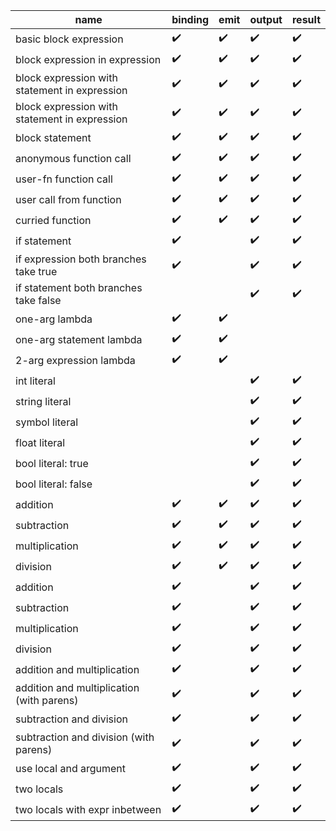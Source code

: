 | name                                          | binding            | emit               | output             | result             |
|---|---|---|---|---|
| basic block expression                        | :heavy_check_mark: | :heavy_check_mark: | :heavy_check_mark: | :heavy_check_mark: |
| block expression in expression                | :heavy_check_mark: | :heavy_check_mark: | :heavy_check_mark: | :heavy_check_mark: |
| block expression with statement in expression | :heavy_check_mark: | :heavy_check_mark: | :heavy_check_mark: | :heavy_check_mark: |
| block expression with statement in expression | :heavy_check_mark: | :heavy_check_mark: | :heavy_check_mark: | :heavy_check_mark: |
| block statement                               | :heavy_check_mark: | :heavy_check_mark: | :heavy_check_mark: | :heavy_check_mark: |
| anonymous function call                       | :heavy_check_mark: | :heavy_check_mark: | :heavy_check_mark: | :heavy_check_mark: |
| user-fn function call                         | :heavy_check_mark: | :heavy_check_mark: | :heavy_check_mark: | :heavy_check_mark: |
| user call from function                       | :heavy_check_mark: | :heavy_check_mark: | :heavy_check_mark: | :heavy_check_mark: |
| curried function                              | :heavy_check_mark: | :heavy_check_mark: | :heavy_check_mark: | :heavy_check_mark: |
| if statement                                  | :heavy_check_mark: |                    | :heavy_check_mark: | :heavy_check_mark: |
| if expression both branches take true         | :heavy_check_mark: |                    | :heavy_check_mark: | :heavy_check_mark: |
| if statement both branches take false         |                    |                    | :heavy_check_mark: | :heavy_check_mark: |
| one-arg lambda                                | :heavy_check_mark: | :heavy_check_mark: |                    |                    |
| one-arg statement lambda                      | :heavy_check_mark: | :heavy_check_mark: |                    |                    |
| 2-arg expression lambda                       | :heavy_check_mark: | :heavy_check_mark: |                    |                    |
| int literal                                   |                    |                    | :heavy_check_mark: | :heavy_check_mark: |
| string literal                                |                    |                    | :heavy_check_mark: | :heavy_check_mark: |
| symbol literal                                |                    |                    | :heavy_check_mark: | :heavy_check_mark: |
| float literal                                 |                    |                    | :heavy_check_mark: | :heavy_check_mark: |
| bool literal: true                            |                    |                    | :heavy_check_mark: | :heavy_check_mark: |
| bool literal: false                           |                    |                    | :heavy_check_mark: | :heavy_check_mark: |
| addition                                      | :heavy_check_mark: | :heavy_check_mark: | :heavy_check_mark: | :heavy_check_mark: |
| subtraction                                   | :heavy_check_mark: | :heavy_check_mark: | :heavy_check_mark: | :heavy_check_mark: |
| multiplication                                | :heavy_check_mark: | :heavy_check_mark: | :heavy_check_mark: | :heavy_check_mark: |
| division                                      | :heavy_check_mark: | :heavy_check_mark: | :heavy_check_mark: | :heavy_check_mark: |
| addition                                      | :heavy_check_mark: |                    | :heavy_check_mark: | :heavy_check_mark: |
| subtraction                                   | :heavy_check_mark: |                    | :heavy_check_mark: | :heavy_check_mark: |
| multiplication                                | :heavy_check_mark: |                    | :heavy_check_mark: | :heavy_check_mark: |
| division                                      | :heavy_check_mark: |                    | :heavy_check_mark: | :heavy_check_mark: |
| addition and multiplication                   | :heavy_check_mark: |                    | :heavy_check_mark: | :heavy_check_mark: |
| addition and multiplication (with parens)     | :heavy_check_mark: |                    | :heavy_check_mark: | :heavy_check_mark: |
| subtraction and division                      | :heavy_check_mark: |                    | :heavy_check_mark: | :heavy_check_mark: |
| subtraction and division (with parens)        | :heavy_check_mark: |                    | :heavy_check_mark: | :heavy_check_mark: |
| use local and argument                        | :heavy_check_mark: |                    | :heavy_check_mark: | :heavy_check_mark: |
| two locals                                    | :heavy_check_mark: |                    | :heavy_check_mark: | :heavy_check_mark: |
| two locals with expr inbetween                | :heavy_check_mark: |                    | :heavy_check_mark: | :heavy_check_mark: |

